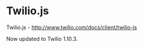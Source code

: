 Twilio.js
=========

Twilio.js - http://www.twilio.com/docs/client/twilio-js

Now updated to Twilio 1.10.3.
